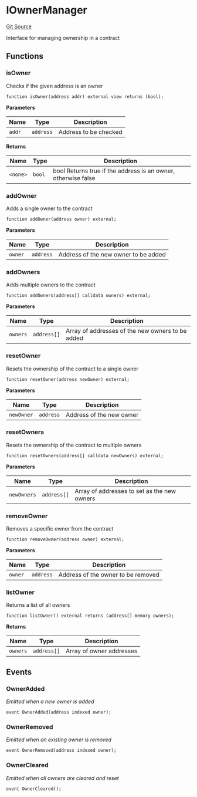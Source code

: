 # IOwnerManager
[Git Source](https://github.com/TrueWallet/contracts/blob/3a8d1f53b9460a762889129a9214639685ad5b95/src/interfaces/IOwnerManager.sol)

Interface for managing ownership in a contract


## Functions
### isOwner

Checks if the given address is an owner


```solidity
function isOwner(address addr) external view returns (bool);
```
**Parameters**

|Name|Type|Description|
|----|----|-----------|
|`addr`|`address`|Address to be checked|

**Returns**

|Name|Type|Description|
|----|----|-----------|
|`<none>`|`bool`|bool Returns true if the address is an owner, otherwise false|


### addOwner

Adds a single owner to the contract


```solidity
function addOwner(address owner) external;
```
**Parameters**

|Name|Type|Description|
|----|----|-----------|
|`owner`|`address`|Address of the new owner to be added|


### addOwners

Adds multiple owners to the contract


```solidity
function addOwners(address[] calldata owners) external;
```
**Parameters**

|Name|Type|Description|
|----|----|-----------|
|`owners`|`address[]`|Array of addresses of the new owners to be added|


### resetOwner

Resets the ownership of the contract to a single owner


```solidity
function resetOwner(address newOwner) external;
```
**Parameters**

|Name|Type|Description|
|----|----|-----------|
|`newOwner`|`address`|Address of the new owner|


### resetOwners

Resets the ownership of the contract to multiple owners


```solidity
function resetOwners(address[] calldata newOwners) external;
```
**Parameters**

|Name|Type|Description|
|----|----|-----------|
|`newOwners`|`address[]`|Array of addresses to set as the new owners|


### removeOwner

Removes a specific owner from the contract


```solidity
function removeOwner(address owner) external;
```
**Parameters**

|Name|Type|Description|
|----|----|-----------|
|`owner`|`address`|Address of the owner to be removed|


### listOwner

Returns a list of all owners


```solidity
function listOwner() external returns (address[] memory owners);
```
**Returns**

|Name|Type|Description|
|----|----|-----------|
|`owners`|`address[]`|Array of owner addresses|


## Events
### OwnerAdded
*Emitted when a new owner is added*


```solidity
event OwnerAdded(address indexed owner);
```

### OwnerRemoved
*Emitted when an existing owner is removed*


```solidity
event OwnerRemoved(address indexed owner);
```

### OwnerCleared
*Emitted when all owners are cleared and reset*


```solidity
event OwnerCleared();
```

